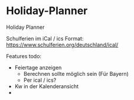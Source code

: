 # Holiday-Planner
Holiday Planner

Schulferien im iCal / ics Format:
https://www.schulferien.org/deutschland/ical/

Features todo:
- Feiertage anzeigen
  - Berechnen sollte möglich sein (Für Bayern)
  - Per ical / ics?
- Kw in der Kalenderansicht
- 
